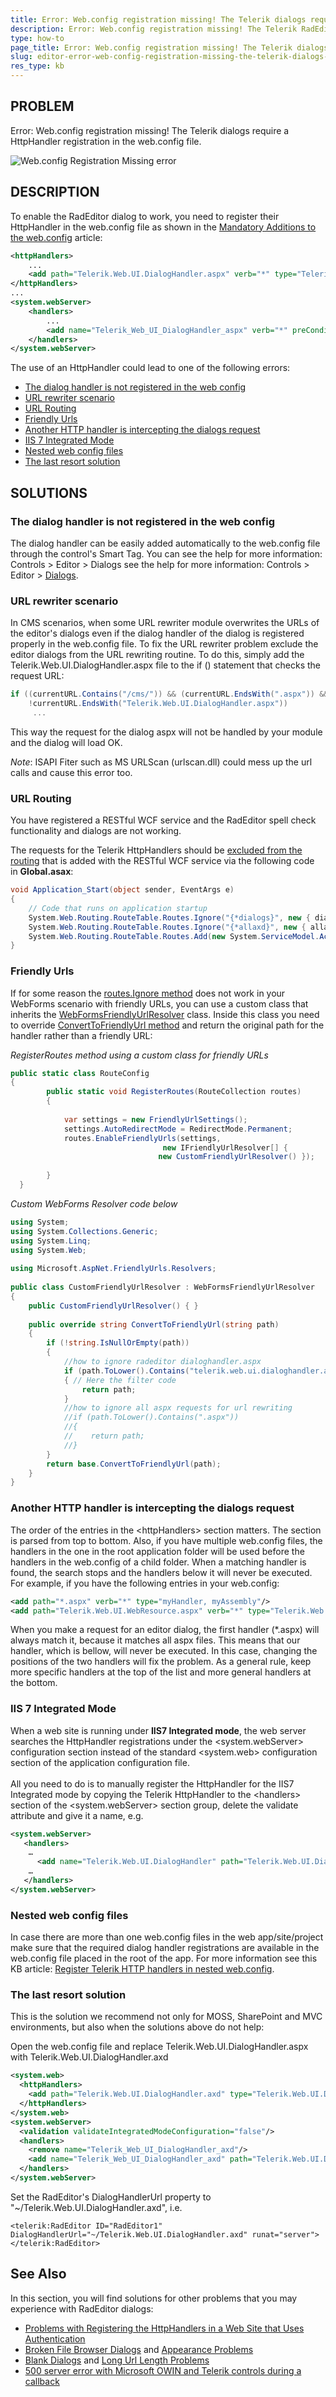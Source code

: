 ```yaml
---
title: Error: Web.config registration missing! The Telerik dialogs require a HttpHandler registration in the web.config file.
description: Error: Web.config registration missing! The Telerik RadEditor dialogs require a HttpHandler registration in the web.config file. Check it now!
type: how-to
page_title: Error: Web.config registration missing! The Telerik dialogs require a HttpHandler registration in the web.config file.
slug: editor-error-web-config-registration-missing-the-telerik-dialogs-require-a-httphandler-registration-in-the-web-config-file
res_type: kb
---
```



## PROBLEM  
Error: Web.config registration missing! The Telerik dialogs require a HttpHandler registration in the web.config file.  
  
![Web.config Registration Missing error](images/editor_webconfig_registration_missing.png)  
  
## DESCRIPTION
To enable the RadEditor dialog to work, you need to register their HttpHandler in the web.config file as shown in the [Mandatory Additions to the web.config](https://docs.telerik.com/devtools/aspnet-ajax/general-information/web-config-settings-overview#mandatory-additions-to-the-webconfig) article:

````XML
<httpHandlers>
    ...
    <add path="Telerik.Web.UI.DialogHandler.aspx" verb="*" type="Telerik.Web.UI.DialogHandler" validate="false" />
</httpHandlers>
...
<system.webServer>  
    <handlers>    
        ...    
        <add name="Telerik_Web_UI_DialogHandler_aspx" verb="*" preCondition="integratedMode" path="Telerik.Web.UI.DialogHandler.aspx" type="Telerik.Web.UI.DialogHandler" />  
    </handlers>
</system.webServer>
````

The use of an HttpHandler could lead to one of the following errors:  

* [The dialog handler is not registered in the web config](#The-dialog-handler-is-not-registered-in-the-web-config)
* [URL rewriter scenario](#URL-rewriter-scenario)
* [URL Routing](#URL-Routing)
* [Friendly Urls](#Friendly-Urls)
* [Another HTTP handler is intercepting the dialogs request](#another-HTTP-handler-is-intercepting-the-dialogs-request)
* [IIS 7 Integrated Mode](#IIS-7-Integrated-Mode)
* [Nested web config files](#nested-web-config-files)
* [The last resort solution](#the-last-resort-solution)


## SOLUTIONS

### The dialog handler is not registered in the web config

The dialog handler can be easily added automatically to the web.config file through the control's Smart Tag. You can see the help for more information: Controls &gt; Editor &gt; Dialogs see the help for more information: Controls &gt; Editor &gt; [Dialogs](https://docs.telerik.com/devtools/aspnet-ajax/introduction).

### URL rewriter scenario

In CMS scenarios, when some URL rewriter module overwrites the URLs of the editor's dialogs even if the dialog handler of the dialog is registered properly in the web.config file.
To fix the URL rewriter problem exclude the editor dialogs from the URL rewriting routine. To do this, simply add the Telerik.Web.UI.DialogHandler.aspx file to the if () statement that checks the request URL:   
  

````C#
if ((currentURL.Contains("/cms/")) && (currentURL.EndsWith(".aspx")) &&    
    !currentURL.EndsWith("Telerik.Web.UI.DialogHandler.aspx"))    
     ... 
````


This way the request for the dialog aspx will not be handled by your module and the dialog will load OK.  
  
*Note*: ISAPI Fiter such as MS URLScan (urlscan.dll) could mess up the url calls and cause this error too.   
  

### URL Routing

You have registered a RESTful WCF service and the RadEditor spell check functionality and dialogs are not working.

The requests for the Telerik HttpHandlers should be [excluded from the routing](https://msdn.microsoft.com/en-us/library/dd992982%28v=vs.110%29.aspx) that is added with the RESTful WCF service via the following code in **Global.asax**:


````C#
void Application_Start(object sender, EventArgs e)
{
    // Code that runs on application startup
    System.Web.Routing.RouteTable.Routes.Ignore("{*dialogs}", new { dialogs = @".*Telerik\.Web\.UI\.DialogHandler\.aspx.*" });
    System.Web.Routing.RouteTable.Routes.Ignore("{*allaxd}", new { allaxd = @".*\.axd(/.*)?" });
    System.Web.Routing.RouteTable.Routes.Add(new System.ServiceModel.Activation.ServiceRoute("", newSystem.ServiceModel.Activation.WebServiceHostFactory(),typeof(CacheService)));
}
````

### Friendly Urls

 If for some reason the [routes.Ignore method](https://msdn.microsoft.com/en-us/library/dd992982%28v=vs.110%29.aspx) does not work in your WebForms scenario with friendly URLs, you can use a custom class that inherits the [WebFormsFriendlyUrlResolver](https://msdn.microsoft.com/en-us/library/microsoft.aspnet.friendlyurls.resolvers.webformsfriendlyurlresolver%28v=vs.111%29.aspx) class. Inside this class you need to override [ConvertToFriendlyUrl method](https://msdn.microsoft.com/en-us/library/microsoft.aspnet.friendlyurls.resolvers.friendlyurlresolver.converttofriendlyurl%28v=vs.111%29.aspx) and return the original path for the handler rather than a friendly URL:  

*RegisterRoutes method using a custom class for friendly URLs*  

````C#
public static class RouteConfig
{
        public static void RegisterRoutes(RouteCollection routes)
        {
         
            var settings = new FriendlyUrlSettings();
            settings.AutoRedirectMode = RedirectMode.Permanent;
            routes.EnableFriendlyUrls(settings,
                                  new IFriendlyUrlResolver[] {
                                 new CustomFriendlyUrlResolver() });
         
        }
  }
````

  
*Custom WebForms Resolver code below*  

````C#
using System;
using System.Collections.Generic;
using System.Linq;
using System.Web;
 
using Microsoft.AspNet.FriendlyUrls.Resolvers;
 
public class CustomFriendlyUrlResolver : WebFormsFriendlyUrlResolver
{
    public CustomFriendlyUrlResolver() { }
 
    public override string ConvertToFriendlyUrl(string path)
    {
        if (!string.IsNullOrEmpty(path))
        {
            //how to ignore radeditor dialoghandler.aspx
            if (path.ToLower().Contains("telerik.web.ui.dialoghandler.aspx"))
            { // Here the filter code
                return path;
            }
            //how to ignore all aspx requests for url rewriting
            //if (path.ToLower().Contains(".aspx"))
            //{
            //    return path;
            //}
        }
        return base.ConvertToFriendlyUrl(path);
    }
}
````

### Another HTTP handler is intercepting the dialogs request

The order of the entries in the &lt;httpHandlers&gt; section matters. The section is parsed from top to bottom. Also, if you have multiple web.config files, the handlers in the one in the root application folder will be used before the handlers in the web.config of a child folder. When a matching handler is found, the search stops and the handlers below it will never be executed. For example, if you have the following entries in your web.config:  
  
````XML
<add path="*.aspx" verb="*" type="myHandler, myAssembly"/>
<add path="Telerik.Web.UI.WebResource.aspx" verb="*" type="Telerik.Web.UI.WebResource" validate="false"/>
````

When you make a request for an editor dialog, the first handler (\*.aspx) will always match it, because it matches all aspx files. This means that our handler, which is bellow, will never be executed. In this case, changing the positions of the two handlers will fix the problem. As a general rule, keep more specific handlers at the top of the list and more general handlers at the bottom.

### IIS 7 Integrated Mode
When a web site is running under **IIS7 Integrated mode**, the web server searches the HttpHandler registrations under the &lt;system.webServer&gt; configuration section instead of the standard &lt;system.web&gt; configuration section of the application configuration file.  
        
All you need to do is to manually register the HttpHandler for the IIS7 Integrated mode by copying the Telerik HttpHandler to the &lt;handlers&gt; section of the &lt;system.webServer&gt; section group, delete the validate attribute and give it a name, e.g.

````XML
<system.webServer>
   <handlers>
    … 
      <add name="Telerik.Web.UI.DialogHandler" path="Telerik.Web.UI.DialogHandler.aspx" verb="*" type="Telerik.Web.UI.DialogHandler" />
    … 
   </handlers>
</system.webServer>
````

### Nested web config files

In case there are more than one web.config files in the web app/site/project make sure that the required dialog handler registrations are available in the web.config file placed in the root of the app. For more information see this KB article: [Register Telerik HTTP handlers in nested web.config](https://www.telerik.com/support/kb/aspnet-ajax/details/register-telerik-http-handlers-in-nested-web-config).
 
### The last resort solution

This is the solution we recommend not only for MOSS, SharePoint and MVC environments, but also when the solutions above do not help: 

Open the web.config file and replace Telerik.Web.UI.DialogHandler.aspx with Telerik.Web.UI.DialogHandler.axd
 
````XML
<system.web>
  <httpHandlers>
    <add path="Telerik.Web.UI.DialogHandler.axd" type="Telerik.Web.UI.DialogHandler" verb="*" validate="false"/>
  </httpHandlers>
</system.web>
<system.webServer>
  <validation validateIntegratedModeConfiguration="false"/>
  <handlers>
    <remove name="Telerik_Web_UI_DialogHandler_axd"/>
    <add name="Telerik_Web_UI_DialogHandler_axd" path="Telerik.Web.UI.DialogHandler.axd" type="Telerik.Web.UI.DialogHandler" verb="*" preCondition="integratedMode"/>
  </handlers>
</system.webServer>
````

Set the RadEditor's DialogHandlerUrl property to "~/Telerik.Web.UI.DialogHandler.axd", i.e.

````ASP.NET
<telerik:RadEditor ID="RadEditor1" DialogHandlerUrl="~/Telerik.Web.UI.DialogHandler.axd" runat="server"></telerik:RadEditor>
````

## See Also
In this section, you will find solutions for other problems that you may experience with RadEditor dialogs:
* [Problems with Registering the HttpHandlers in a Web Site that Uses Authentication](https://docs.telerik.com/devtools/aspnet-ajax/controls/editor/troubleshooting/problems-with-registering-the-httphandlers-in-a-web-site-that-uses-authentication)
* [Broken File Browser Dialogs](https://docs.telerik.com/devtools/aspnet-ajax/controls/editor/troubleshooting/broken-file-browser-dialogs) and [Appearance Problems](https://docs.telerik.com/devtools/aspnet-ajax/general-information/troubleshooting/skins-troubleshooting#incorrect-or-distorted-appearance)
* [Blank Dialogs](https://docs.telerik.com/devtools/aspnet-ajax/controls/editor/troubleshooting/blank-dialogs-problem) and [Long Url Length Problems](https://www.telerik.com/forums/radeditor-dialog-window-errors)
* [500 server error with Microsoft OWIN and Telerik controls during a callback](https://www.telerik.com/support/kb/aspnet-ajax/window/details/500-server-error-with-microsoft-owin-and-radwindowmanager-during-a-callback)

 